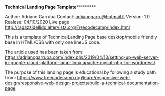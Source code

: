 **************Technical  Landing Page Template***********************

Author: Adriano Garruba
Contact: adrianogarru@hotmail.it
Version: 1.0
Realese: 04/10/2020
Live page http://ragazzidellido.altervista.org/Freecodecamp/index.html

This is a template of TechnicalLanding Page base desktop/mobile friendly base in HTML/CSS with only one line JS code.

The article used has been taken from: https://adrianogarruba.com/index.php/2019/04/13/setting-up-web-server-in-google-cloud-platform-lamp-linux-apache-mysql-php-for-wordpress/

The purpose of this landing page is educational by following a study path from: https://www.freecodecamp.org/learn/responsive-web-design/responsive-web-design-projects/build-a-technical-documentation-page



